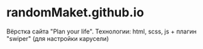 # randomMaket.github.io
Вёрстка сайта "Plan your life". 
Технологии: html, scss, js + плагин "swiper" (для настройки карусели)

